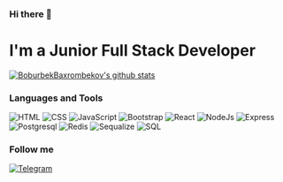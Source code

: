 ### Hi there 👋

<!--
**BoburbekBaxrombekov/BoburbekBaxrombekov** is a ✨ _special_ ✨ repository because its `README.md` (this file) appears on your GitHub profile.

Here are some ideas to get you started:

- 🔭 I’m currently working on ...
- 🌱 I’m currently learning ...
- 👯 I’m looking to collaborate on ...
- 🤔 I’m looking for help with ...
- 💬 Ask me about ...
- 📫 How to reach me: ...
- 😄 Pronouns: ...
- ⚡ Fun fact: ...
-->
# I'm a Junior Full Stack Developer
[![BoburbekBaxrombekov's github stats ](https://github-readme-stats.vercel.app/api?username=BoburbekBaxrombekov&show_icons=true&theme=dark)](https://github.com/BoburbekBaxrombekov/github-readme-stats)


### Languages and Tools

![HTML](https://img.shields.io/badge/HTML-090909?style=for-the-badge&logo=HTML5&logoColor=E34F26) ![CSS](https://img.shields.io/badge/CSS-090909?style=for-the-badge&logo=CSS3&logoColor=1572B6) ![JavaScript](https://img.shields.io/badge/JavaScript-090909?style=for-the-badge&logo=JavaScript&logoColor=F7DF1E)
![Bootstrap](https://img.shields.io/badge/Bootstrap-090909?style=for-the-badge&logo=Bootstrap&logoColor=#64007a) ![React](https://img.shields.io/badge/React-090909?style=for-the-badge&logo=React&logoColor=#64007a) ![NodeJs](https://img.shields.io/badge/NodeJs-090909?style=for-the-badge&logo=Nodejs&logoColor=#64007a) ![Express](https://img.shields.io/badge/Express-090909?style=for-the-badge&logo=Express&logoColor=#64007a) ![Postgresql](https://img.shields.io/badge/Postgresql-090909?style=for-the-badge&logo=Postgresql&logoColor=#64007a) ![Redis](https://img.shields.io/badge/Redis-090909?style=for-the-badge&logo=Redis&logoColor=#64007a) ![Sequalize](https://img.shields.io/badge/Sequalize-090909?style=for-the-badge&logo=Sequalize&logoColor=#64007a) ![SQL](https://img.shields.io/badge/SQL-090909?style=for-the-badge&logo=SQL&logoColor=#64007a)
### Follow me
 
[![Telegram](https://img.shields.io/badge/Telegram-090909?style=for-the-badge&logo=Telegram&logoColor=#1DA1F2)](https://t.me/Boburbek4274)
